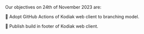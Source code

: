 Our objectives on 24th of November 2023 are:

:pencil: Adopt GitHub Actions of Kodiak web client to branching model.

:pencil: Publish build in footer of Kodiak web client.
